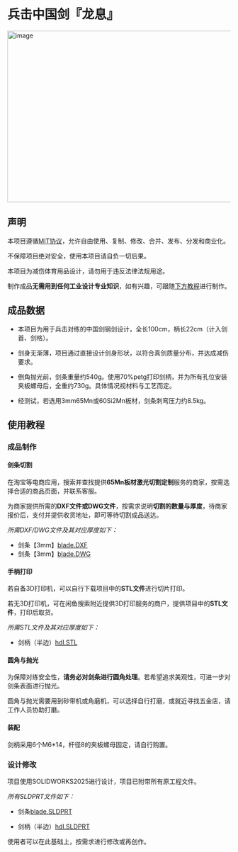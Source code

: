 # 兵击中国剑『龙息』

<img width="1242" height="387" alt="image" src="https://github.com/user-attachments/assets/ac6f77e1-8a33-4203-8cac-342b44d1a202" />

## 声明

本项目遵循[MIT协议](https://mitsloan.mit.edu/licensing)，允许自由使用、复制、修改、合并、发布、分发和商业化。

不保障项目绝对安全，使用本项目请自负一切后果。

本项目为减伤体育用品设计，请勿用于违反法律法规用途。

制作成品**无需用到任何工业设计专业知识**，如有兴趣，可跟随[下方教程](https://github.com/ColinCCCC/DragonBreath.Hema-Chinese-Sword/tree/main?tab=readme-ov-file#%E6%88%90%E5%93%81%E5%88%B6%E4%BD%9C)进行制作。

## 成品数据

- 本项目为用于兵击对练的中国剑钢剑设计，全长100cm，柄长22cm（计入剑首、剑格）。

- 剑身无渐薄，项目通过直接设计剑身形状，以符合真剑质量分布，并达成减伤要求。

- 倒角抛光前，剑条重量约540g。使用70%petg打印剑柄，并为所有孔位安装夹板螺母后，全重约730g。具体情况视材料与工艺而定。

- 经测试，若选用3mm65Mn或60Si2Mn板材，剑条刺弯压力约8.5kg。

## 使用教程

### 成品制作

#### 剑条切割

在淘宝等电商应用，搜索并查找提供**65Mn板材激光切割定制**服务的商家，按需选择合适的商品页面，并联系客服。

为商家提供所需的**DXF文件或DWG文件**，按需求说明**切割的数量与厚度**，待商家报价后，支付并提供收货地址，即可等待切割成品送达。

*所需DXF/DWG文件及其对应厚度如下：*

- 剑条【3mm】[blade.DXF](https://github.com/ColinCCCC/DragonBreath.Hema-Chinese-Sword/blob/main/blade.DXF)
- 剑条【3mm】[blade.DWG](https://github.com/ColinCCCC/DragonBreath.Hema-Chinese-Sword/blob/main/blade.DWG)

#### 手柄打印

若自备3D打印机，可以自行下载项目中的**STL文件**进行切片打印。

若无3D打印机，可在闲鱼搜索附近提供3D打印服务的商户，提供项目中的**STL文件**，打印后取货。

*所需STL文件及其对应厚度如下：*

- 剑柄（半边）[hdl.STL](https://github.com/ColinCCCC/DragonBreath.Hema-Chinese-Sword/blob/main/hdl.STL)

#### 圆角与抛光

为保障对练安全性，**请务必对剑条进行圆角处理**。若希望追求美观性，可进一步对剑条表面进行抛光。

圆角与抛光需要用到砂带机或角磨机，可以选择自行打磨，或就近寻找五金店，请工作人员协助打磨。

#### 装配

剑柄采用6个M6*14，杆径8的夹板螺母固定，请自行购置。

### 设计修改

项目使用SOLIDWORKS2025进行设计，项目已附带所有原工程文件。

*所有SLDPRT文件如下：*

- 剑条[blade.SLDPRT](https://github.com/ColinCCCC/DragonBreath.Hema-Chinese-Sword/blob/main/blade.SLDPRT)

- 剑柄（半边）[hdl.SLDPRT](https://github.com/ColinCCCC/DragonBreath.Hema-Chinese-Sword/blob/main/hdl.SLDPRT)

使用者可以在此基础上，按需求进行修改或再创作。
